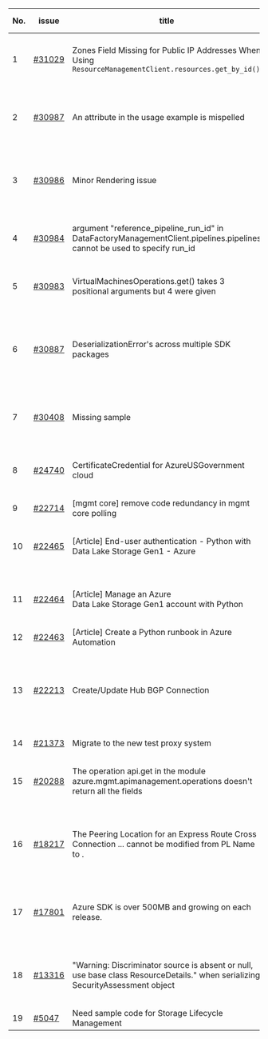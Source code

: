 | No. | issue | title | labels | assignees | bot advice | created date |
| ------ | ------ | ------ | ------ | ------ | ------ | :-----: |
|1|[#31029](https://github.com/Azure/azure-sdk-for-python/issues/31029)|Zones Field Missing for Public IP Addresses When Using `ResourceManagementClient.resources.get_by_id()`|question, ARM, Mgmt, customer-reported, issue-addressed|msyyc||2023-07-07|
|2|[#30987](https://github.com/Azure/azure-sdk-for-python/issues/30987)|An attribute in the usage example is mispelled|Docs, question, ARM, Mgmt, customer-reported, needs-team-attention, Resources|swathipil, msyyc||2023-07-03|
|3|[#30986](https://github.com/Azure/azure-sdk-for-python/issues/30986)|Minor Rendering issue|question, Compute, Mgmt, customer-reported, needs-team-attention, CXP Attention|msyyc||2023-07-03|
|4|[#30984](https://github.com/Azure/azure-sdk-for-python/issues/30984)|argument "reference_pipeline_run_id" in DataFactoryManagementClient.pipelines.pipelines cannot be used to specify run_id|question, Data Factory, Mgmt, customer-reported, needs-team-attention|msyyc||2023-07-03|
|5|[#30983](https://github.com/Azure/azure-sdk-for-python/issues/30983)|VirtualMachinesOperations.get() takes 3 positional arguments but 4 were given|question, Mgmt, customer-reported, issue-addressed|msyyc||2023-07-01|
|6|[#30887](https://github.com/Azure/azure-sdk-for-python/issues/30887)|DeserializationError's across multiple SDK packages|question, Automation, Network - CDN, Network, Mgmt, customer-reported, Data Bricks, needs-author-feedback|msyyc||2023-06-26|
|7|[#30408](https://github.com/Azure/azure-sdk-for-python/issues/30408)|Missing sample|Docs, ARM, Mgmt, customer-reported, needs-team-attention|msyyc|no reply > 7|2023-05-16|
|8|[#24740](https://github.com/Azure/azure-sdk-for-python/issues/24740)|CertificateCredential for AzureUSGovernment cloud|feature-request, Operations Management, Mgmt, needs-team-attention|BigCat20196, msyyc|new comment|2022-06-07|
|9|[#22714](https://github.com/Azure/azure-sdk-for-python/issues/22714)|[mgmt core] remove code redundancy in mgmt core polling|Mgmt, Azure.Mgmt.Core|msyyc|new issue|2022-01-21|
|10|[#22465](https://github.com/Azure/azure-sdk-for-python/issues/22465)|[Article] End-user authentication - Python with Data Lake Storage Gen1 - Azure|Storage, Docs, Client, Mgmt, Data Lake Storage Gen1, Resources|tasherif-msft, msyyc|no reply > 7|2022-01-12|
|11|[#22464](https://github.com/Azure/azure-sdk-for-python/issues/22464)|[Article] Manage an Azure Data Lake Storage Gen1 account with Python|Storage, Docs, Client, Mgmt, Data Lake Storage Gen1, Resources|tasherif-msft, msyyc|no reply > 7|2022-01-12|
|12|[#22463](https://github.com/Azure/azure-sdk-for-python/issues/22463)|[Article] Create a Python runbook in Azure Automation|Docs, Compute, Mgmt, Resources|msyyc|no reply > 7|2022-01-12|
|13|[#22213](https://github.com/Azure/azure-sdk-for-python/issues/22213)|Create/Update Hub BGP Connection|question, Network, Service Attention, Mgmt, customer-reported, needs-team-attention, Network - Virtual WAN|msyyc|new comment|2021-12-17|
|14|[#21373](https://github.com/Azure/azure-sdk-for-python/issues/21373)|Migrate to the new test proxy system|Mgmt, Epic, MQ|msyyc|no reply > 7|2021-10-22|
|15|[#20288](https://github.com/Azure/azure-sdk-for-python/issues/20288)|The operation api.get in the module azure.mgmt.apimanagement.operations doesn't return all the fields|bug, API Management, Mgmt, customer-reported|BigCat20196, msyyc|new comment|2021-08-16|
|16|[#18217](https://github.com/Azure/azure-sdk-for-python/issues/18217)|The Peering Location for an Express Route Cross Connection ... cannot be modified from PL Name to .|bug, Network - ExpressRoute, Service Attention, Mgmt, customer-reported, needs-team-attention|msyyc|new comment|2021-04-22|
|17|[#17801](https://github.com/Azure/azure-sdk-for-python/issues/17801)|Azure SDK is over 500MB and growing on each release.|question, Network, Service Attention, Mgmt, customer-reported, needs-team-attention|iscai-msft, msyyc, lmazuel|new comment|2021-04-05|
|18|[#13316](https://github.com/Azure/azure-sdk-for-python/issues/13316)|"Warning: Discriminator source is absent or null, use base class ResourceDetails." when serializing SecurityAssessment object|question, Security, Service Attention, Mgmt, customer-reported, needs-team-attention|msyyc|new comment|2020-08-25|
|19|[#5047](https://github.com/Azure/azure-sdk-for-python/issues/5047)|Need sample code for Storage Lifecycle Management|Docs, Mgmt|msyyc|new comment|2019-05-02|
